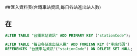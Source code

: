 
##匯入資料表(台鐵車站資訊,每日各站進出站人數)

## 在

```sql
ALTER TABLE "台鐵車站資訊" ADD PRIMARY KEY ("stationCode");

```

```sql
ALTER TABLE "每日各站進出站人數" ADD FOREIGN KEY ("車站代碼")
REFERENCES "台鐵車站資訊"("stationCode") ON DELETE SET NULL;
```



